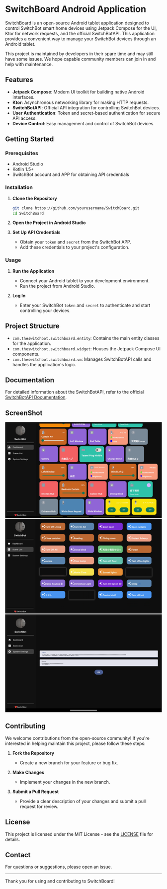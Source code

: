 # SwitchBoard Android Application

SwitchBoard is an open-source Android tablet application designed to control SwitchBot smart home devices using Jetpack Compose for the UI, Ktor for network requests, and the official SwitchBotAPI. This application provides a convenient way to manage your SwitchBot devices through an Android tablet.

This project is maintained by developers in their spare time and may still have some issues. We hope capable community members can join in and help with maintenance.

## Features

- **Jetpack Compose**: Modern UI toolkit for building native Android interfaces.
- **Ktor**: Asynchronous networking library for making HTTP requests.
- **SwitchBotAPI**: Official API integration for controlling SwitchBot devices.
- **User Authentication**: Token and secret-based authentication for secure API access.
- **Device Control**: Easy management and control of SwitchBot devices.

## Getting Started

### Prerequisites

- Android Studio
- Kotlin 1.5+
- SwitchBot account and APP for obtaining API credentials

### Installation

1. **Clone the Repository**
   ```bash
   git clone https://github.com/yourusername/SwitchBoard.git
   cd SwitchBoard
   ```

2. **Open the Project in Android Studio**

3. **Set Up API Credentials**
   - Obtain your `token` and `secret` from the SwitchBot APP.
   - Add these credentials to your project's configuration.

### Usage

1. **Run the Application**
   - Connect your Android tablet to your development environment.
   - Run the project from Android Studio.

2. **Log In**
   - Enter your SwitchBot `token` and `secret` to authenticate and start controlling your devices.

## Project Structure

- `com.theswitchbot.switchboard.entity`: Contains the main entity classes for the application.
- `com.theswitchbot.switchboard.widget`: Houses the Jetpack Compose UI components.
- `com.theswitchbot.switchboard.vm`: Manages SwitchBotAPI calls and handles the application's logic.

## Documentation

For detailed information about the SwitchBotAPI, refer to the official [SwitchBotAPI Documentation](https://github.com/OpenWonderLabs/SwitchBotAPI).

## ScreenShot
![](assets/screenshot-20240726-102948.png)
![](assets/Snipaste_2024-07-26_10-34-26.png)
![](assets/Screenshot_20240723_224712.png)

## Contributing

We welcome contributions from the open-source community! If you're interested in helping maintain this project, please follow these steps:

1. **Fork the Repository**
   - Create a new branch for your feature or bug fix.

2. **Make Changes**
   - Implement your changes in the new branch.

3. **Submit a Pull Request**
   - Provide a clear description of your changes and submit a pull request for review.

## License

This project is licensed under the MIT License - see the [LICENSE](LICENSE) file for details.

## Contact

For questions or suggestions, please open an issue.

---

Thank you for using and contributing to SwitchBoard!